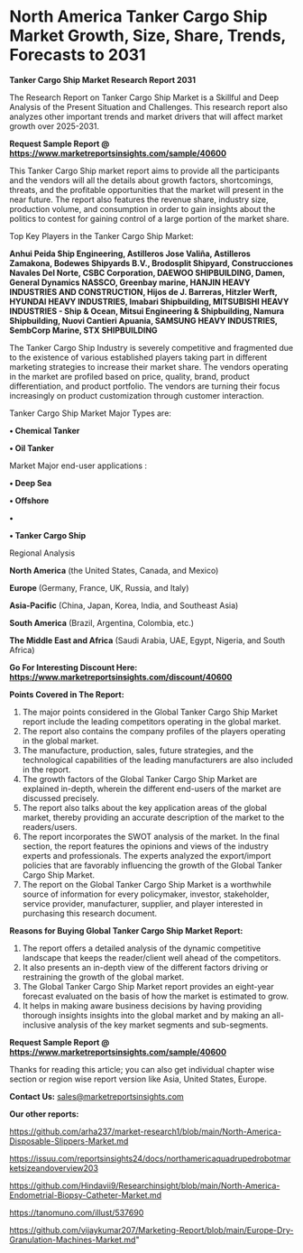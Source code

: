 # North America Tanker Cargo Ship Market Growth, Size, Share, Trends, Forecasts to 2031

<strong>Tanker Cargo Ship Market Research Report 2031</strong>

The Research Report on Tanker Cargo Ship Market is a Skillful and Deep Analysis of the Present Situation and Challenges. This research report also analyzes other important trends and market drivers that will affect market growth over 2025-2031.

<strong>Request Sample Report @ <a href=https://www.marketreportsinsights.com/sample/40600>https://www.marketreportsinsights.com/sample/40600</a></strong>

This Tanker Cargo Ship market report aims to provide all the participants and the vendors will all the details about growth factors, shortcomings, threats, and the profitable opportunities that the market will present in the near future. The report also features the revenue share, industry size, production volume, and consumption in order to gain insights about the politics to contest for gaining control of a large portion of the market share.

Top Key Players in the Tanker Cargo Ship Market:

<strong>Anhui Peida Ship Engineering, Astilleros Jose Valiña, Astilleros Zamakona, Bodewes Shipyards B.V., Brodosplit Shipyard, Construcciones Navales Del Norte, CSBC Corporation, DAEWOO SHIPBUILDING, Damen, General Dynamics NASSCO, Greenbay marine, HANJIN HEAVY INDUSTRIES AND CONSTRUCTION, Hijos de J. Barreras, Hitzler Werft, HYUNDAI HEAVY INDUSTRIES, Imabari Shipbuilding, MITSUBISHI HEAVY INDUSTRIES - Ship & Ocean, Mitsui Engineering & Shipbuilding, Namura Shipbuilding, Nuovi Cantieri Apuania, SAMSUNG HEAVY INDUSTRIES, SembCorp Marine, STX SHIPBUILDING</strong>

The Tanker Cargo Ship Industry is severely competitive and fragmented due to the existence of various established players taking part in different marketing strategies to increase their market share. The vendors operating in the market are profiled based on price, quality, brand, product differentiation, and product portfolio. The vendors are turning their focus increasingly on product customization through customer interaction.

Tanker Cargo Ship Market Major Types are:

<strong>•  Chemical Tanker

•  Oil Tanker</strong>

Market Major end-user applications :

<strong>•  Deep Sea

•  Offshore

•  

•  Tanker Cargo Ship</strong>

Regional Analysis

</u><strong><b>North America</b></strong> (the United States, Canada, and Mexico)

<strong><b>Europe </b></strong>(Germany, France, UK, Russia, and Italy)

<strong><b>Asia-Pacific</b></strong> (China, Japan, Korea, India, and Southeast Asia)

<strong><b>South America</b></strong> (Brazil, Argentina, Colombia, etc.)

<strong><b>The Middle East and Africa</b></strong> (Saudi Arabia, UAE, Egypt, Nigeria, and South Africa)

<strong>Go For Interesting Discount Here: <a href=https://www.marketreportsinsights.com/discount/40600>https://www.marketreportsinsights.com/discount/40600</a></strong>

<strong>Points Covered in The Report:</strong>
<ol>
  <li>The major points considered in the Global Tanker Cargo Ship Market report include the leading competitors operating in the global market.</li>
  <li>The report also contains the company profiles of the players operating in the global market.</li>
  <li>The manufacture, production, sales, future strategies, and the technological capabilities of the leading manufacturers are also included in the report.</li>
  <li>The growth factors of the Global Tanker Cargo Ship Market are explained in-depth, wherein the different end-users of the market are discussed precisely.</li>
  <li>The report also talks about the key application areas of the global market, thereby providing an accurate description of the market to the readers/users.</li>
  <li>The report incorporates the SWOT analysis of the market. In the final section, the report features the opinions and views of the industry experts and professionals. The experts analyzed the export/import policies that are favorably influencing the growth of the Global Tanker Cargo Ship Market.</li>
  <li>The report on the Global Tanker Cargo Ship Market is a worthwhile source of information for every policymaker, investor, stakeholder, service provider, manufacturer, supplier, and player interested in purchasing this research document.</li>
</ol>
<strong>Reasons for Buying Global Tanker Cargo Ship Market Report:</strong>

<ol>
  <li>The report offers a detailed analysis of the dynamic competitive landscape that keeps the reader/client well ahead of the competitors.</li>
  <li>It also presents an in-depth view of the different factors driving or restraining the growth of the global market.</li>
  <li>The Global Tanker Cargo Ship Market report provides an eight-year forecast evaluated on the basis of how the market is estimated to grow.</li>
  <li>It helps in making aware business decisions by having providing thorough insights insights into the global market and by making an all-inclusive analysis of the key market segments and sub-segments.</li>
</ol>
<strong>Request Sample Report @ <a href=https://www.marketreportsinsights.com/sample/40600>https://www.marketreportsinsights.com/sample/40600</a></strong>


Thanks for reading this article; you can also get individual chapter wise section or region wise report version like Asia, United States, Europe.

<strong>Contact Us:</strong>
sales@marketreportsinsights.com

<strong>Our other reports:</strong>

<a href=https://github.com/arha237/market-research1/blob/main/North-America-Disposable-Slippers-Market.md>https://github.com/arha237/market-research1/blob/main/North-America-Disposable-Slippers-Market.md</a>

<a href=https://issuu.com/reportsinsights24/docs/northamericaquadrupedrobotmarketsizeandoverview203>https://issuu.com/reportsinsights24/docs/northamericaquadrupedrobotmarketsizeandoverview203</a>

<a href=https://github.com/Hindavii9/Researchinsight/blob/main/North-America-Endometrial-Biopsy-Catheter-Market.md>https://github.com/Hindavii9/Researchinsight/blob/main/North-America-Endometrial-Biopsy-Catheter-Market.md</a>

<a href=https://tanomuno.com/illust/537690>https://tanomuno.com/illust/537690</a>

<a href=https://github.com/vijaykumar207/Marketing-Report/blob/main/Europe-Dry-Granulation-Machines-Market.md>https://github.com/vijaykumar207/Marketing-Report/blob/main/Europe-Dry-Granulation-Machines-Market.md</a>"
